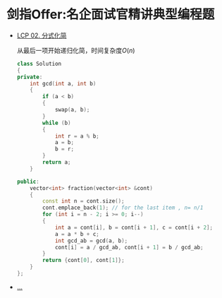 <!--
 * @Filename: 
 * @Author: shifaqiang
 * @Email: 14061115@buaa.edu.cn
 * @Github: https://github.com/luoboganer
 * @Date: 2020-09-05 11:29:59
 * @LastEditors: shifaqiang
 * @LastEditTime: 2020-10-19 11:30:39
 * @Software: Visual Studio Code
 * @Description: leetcode Cn LCP 部分题目
-->

# 剑指Offer:名企面试官精讲典型编程题

- [LCP 02. 分式化简](https://leetcode-cn.com/problems/deep-dark-fraction/)

    从最后一项开始递归化简，时间复杂度$O(n)$

    ```cpp
    class Solution
    {
    private:
        int gcd(int a, int b)
        {
            if (a < b)
            {
                swap(a, b);
            }
            while (b)
            {
                int r = a % b;
                a = b;
                b = r;
            }
            return a;
        }

    public:
        vector<int> fraction(vector<int> &cont)
        {
            const int n = cont.size();
            cont.emplace_back(1); // for the last item , n= n/1
            for (int i = n - 2; i >= 0; i--)
            {
                int a = cont[i], b = cont[i + 1], c = cont[i + 2];
                a = a * b + c;
                int gcd_ab = gcd(a, b);
                cont[i] = a / gcd_ab, cont[i + 1] = b / gcd_ab;
            }
            return {cont[0], cont[1]};
        }
    };
    ```

- [...](123)
